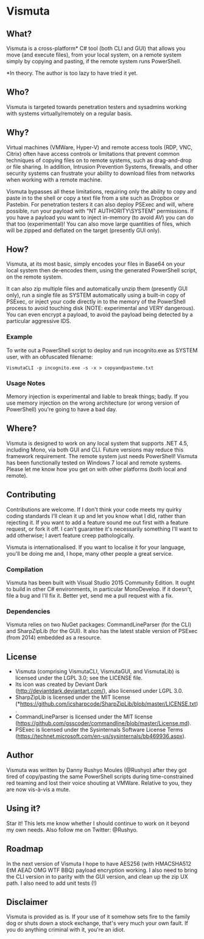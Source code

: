 # Vismuta

## What?

Vismuta is a cross-platform* C# tool (both CLI and GUI) that allows you move (and execute files), from your local system, on a remote system simply by copying and pasting, if the remote system runs PowerShell.

*In theory. The author is too lazy to have tried it yet.

## Who?

Vismuta is targeted towards penetration testers and sysadmins working with systems virtually/remotely on a regular basis.

## Why?

Virtual machines (VMWare, Hyper-V) and remote access tools (RDP, VNC, Citrix) often have access controls or limitations that prevent common techniques of copying files on to remote systems, such as drag-and-drop or file sharing. In addition, Intrusion Prevention Systems, firewalls, and other security systems can frustrate your ability to download files from networks when working with a remote machine.

Vismuta bypasses all these limitations, requiring only the ability to copy and paste in to the shell or copy a text file from a site such as Dropbox or Pastebin. For penetration testers it can also deploy PSExec and will, where possible, run your payload with "NT AUTHORITY\SYSTEM" permissions. If you have a payload you want to inject in-memory (to avoid AV) you can do that too (experimental)! You can also move large quantities of files, which will be zipped and deflated on the target (presently GUI only).

## How?

Vismuta, at its most basic, simply encodes your files in Base64 on your local system then de-encodes them, using the generated PowerShell script, on the remote system.

It can also zip multiple files and automatically unzip them (presently GUI only), run a single file as SYSTEM automatically using a built-in copy of PSExec, or inject your code directly in to the memory of the PowerShell process to avoid touching disk (NOTE: experimental and VERY dangerous). You can even encrypt a payload, to avoid the payload being detected by a particular aggressive IDS.

### Example

To write out a PowerShell script to deploy and run incognito.exe as SYSTEM user, with an obfuscated filename:

`VismutaCLI -p incognito.exe -s -x > copyandpasteme.txt`

### Usage Notes

Memory injection is experimental and liable to break things; badly. If you use memory injection on the wrong architecture (or wrong version of PowerShell) you're going to have a bad day.

## Where?

Vismuta is designed to work on any local system that supports .NET 4.5, including Mono, via both GUI and CLI. Future versions may reduce this framework requirement. The remote system just needs PowerShell! Vismuta has been functionally tested on Windows 7 local and remote systems. Please let me know how you get on with other platforms (both local and remote).

## Contributing

Contributions are welcome. If I don't think your code meets my quirky coding standards I'll clean it up and let you know what I did, rather than rejecting it. If you want to add a feature sound me out first with a feature request, or fork it off. I can't guarantee it's necessarily something I'll want to add otherwise; I avert feature creep pathologically.

Vismuta is internationalised. If you want to localise it for your language, you'll be doing me and, I hope, many other people a great service.

### Compilation

Vismuta has been built with Visual Studio 2015 Community Edition. It ought to build in other C# environments, in particular MonoDevelop. If it doesn't, file a bug and I'll fix it. Better yet, send me a pull request with a fix.

### Dependencies

Vismuta relies on two NuGet packages: CommandLineParser (for the CLI) and SharpZipLib (for the GUI). It also has the latest stable version of PSExec (from 2014) embedded as a resource.

## License

* Vismuta (comprising VismutaCLI, VismutaGUI, and VismutaLib) is licensed under the LGPL 3.0; see the LICENSE file.
* Its icon was created by Deviant Dark (http://deviantdark.deviantart.com/), also licensed under LGPL 3.0.
* SharpZipLib is licensed under the MIT license (*https://github.com/icsharpcode/SharpZipLib/blob/master/LICENSE.txt).
* CommandLineParser is licensed under the MIT license (https://github.com/gsscoder/commandline/blob/master/License.md).
* PSExec is licensed under the Sysinternals Software License Terms (https://technet.microsoft.com/en-us/sysinternals/bb469936.aspx).

## Author

Vismuta was written by Danny Rushyo Moules (@Rushyo) after they got tired of copy/pasting the same PowerShell scripts during time-constrained red teaming and lost their voice shouting at VMWare. Relative to you, they are now vis-à-vis a mute.

## Using it?

Star it! This lets me know whether I should continue to work on it beyond my own needs. Also follow me on Twitter: @Rushyo.

## Roadmap

In the next version of Vismuta I hope to have AES256 (with HMACSHA512 EtM AEAD OMG WTF BBQ) payload encryption working. I also need to bring the CLI version in to parity with the GUI version, and clean up the zip UX path. I also need to add unit tests (!)

## Disclaimer

Vismuta is provided as is. If your use of it somehow sets fire to the family dog or shuts down a stock exchange, that's very much your own fault. If you do anything criminal with it, you're an idiot.